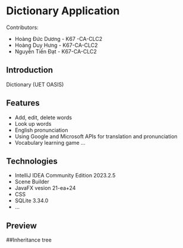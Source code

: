 # Dictionary Application

Contributors:
- Hoàng Đức Dương - K67 -CA-CLC2
- Hoàng Duy Hưng - K67-CA-CLC2
- Nguyễn Tiến Đạt - K67-CA-CLC2

## Introduction
Dictionary (UET OASIS)

## Features
- Add, edit, delete words
- Look up words
- English pronunciation
- Using Google and Microsoft APIs for translation and pronunciation
- Vocabulary learning game
...
## Technologies
- IntelliJ IDEA Community Edition 2023.2.5
- Scene Builder
- JavaFX vesion 21-ea+24
- CSS
- SQLite 3.34.0
- ...

## Preview 


##Inheritance tree
